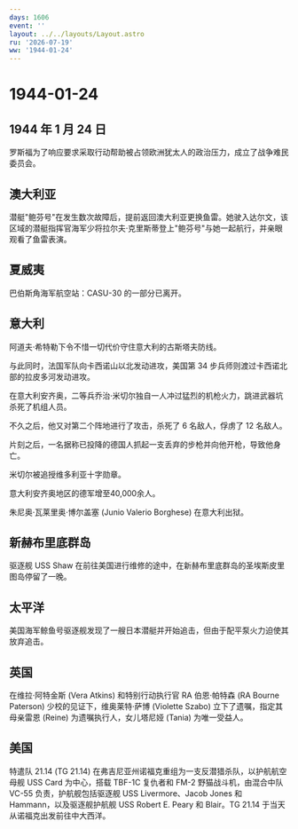 ```yaml
---
days: 1606
event: ''
layout: ../../layouts/Layout.astro
ru: '2026-07-19'
ww: '1944-01-24'
---
```


# 1944-01-24

## 1944 年 1 月 24 日

罗斯福为了响应要求采取行动帮助被占领欧洲犹太人的政治压力，成立了战争难民委员会。

## 澳大利亚

潜艇"鲍芬号"在发生数次故障后，提前返回澳大利亚更换鱼雷。她驶入达尔文，该区域的潜艇指挥官海军少将拉尔夫·克里斯蒂登上"鲍芬号"与她一起航行，并亲眼观看了鱼雷表演。

## 夏威夷

巴伯斯角海军航空站：CASU-30 的一部分已离开。

## 意大利

阿道夫·希特勒下令不惜一切代价守住意大利的古斯塔夫防线。

与此同时，法国军队向卡西诺山以北发动进攻，美国第 34
步兵师则渡过卡西诺北部的拉皮多河发动进攻。

在意大利安齐奥，二等兵乔治·米切尔独自一人冲过猛烈的机枪火力，跳进武器坑杀死了机组人员。

不久之后，他又对第二个阵地进行了攻击，杀死了 6 名敌人，俘虏了 12
名敌人。

片刻之后，一名据称已投降的德国人抓起一支丢弃的步枪并向他开枪，导致他身亡。

米切尔被追授维多利亚十字勋章。

意大利安齐奥地区的德军增至40,000余人。

朱尼奥·瓦莱里奥·博尔盖塞 (Junio Valerio Borghese) 在意大利出狱。

## 新赫布里底群岛

驱逐舰 USS Shaw
在前往美国进行维修的途中，在新赫布里底群岛的圣埃斯皮里图岛停留了一晚。

## 太平洋

美国海军鲸鱼号驱逐舰发现了一艘日本潜艇并开始追击，但由于配平泵火力迫使其放弃追击。

## 英国

在维拉·阿特金斯 (Vera Atkins) 和特别行动执行官 RA 伯恩·帕特森 (RA Bourne
Paterson) 少校的见证下，维奥莱特·萨博 (Violette Szabo)
立下了遗嘱，指定其母亲雷恩 (Reine) 为遗嘱执行人，女儿塔尼娅 (Tania)
为唯一受益人。

## 美国

特遣队 21.14 (TG 21.14)
在弗吉尼亚州诺福克重组为一支反潜猎杀队，以护航航空母舰 USS Card
为中心，搭载 TBF-1C 复仇者和 FM-2 野猫战斗机，由混合中队 VC-55
负责，护航舰包括驱逐舰 USS Livermore、Jacob Jones 和
Hammann，以及驱逐舰护航舰 USS Robert E. Peary 和 Blair。TG 21.14
于当天从诺福克出发前往中大西洋。